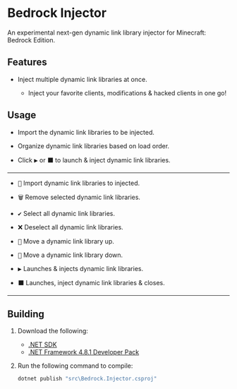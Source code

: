 # Bedrock Injector
An experimental next-gen dynamic link library injector for Minecraft: Bedrock Edition.

## Features

- Inject multiple dynamic link libraries at once.

    - Inject your favorite clients, modifications & hacked clients in one go!

## Usage

- Import the dynamic link libraries to be injected.

- Organize dynamic link libraries based on load order.

- Click <kbd>▶</kbd> or <kbd>⬛</kbd> to launch & inject dynamic link libraries.

<hr>

- <kbd>📂</kbd> Import dynamic link libraries to injected.

- <kbd>🗑️</kbd> Remove selected dynamic link libraries.

- <kbd>✔️</kbd> Select all dynamic link libraries.

- <kbd>❌</kbd> Deselect all dynamic link libraries.

- <kbd>🔺</kbd> Move a dynamic link library up.

- <kbd>🔻</kbd> Move a dynamic link library down.

- <kbd>▶</kbd> Launches & injects dynamic link libraries.

- <kbd>⬛</kbd> Launches, inject dynamic link libraries & closes.

<hr>



## Building
1. Download the following:
    - [.NET SDK](https://dotnet.microsoft.com/en-us/download)
    - [.NET Framework 4.8.1 Developer Pack](https://dotnet.microsoft.com/en-us/download/dotnet-framework/thank-you/net481-developer-pack-offline-installer)

2. Run the following command to compile:

    ```cmd
    dotnet publish "src\Bedrock.Injector.csproj"
    ```